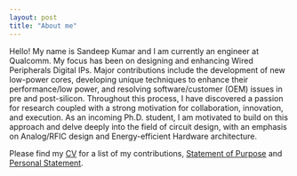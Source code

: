 ```yaml
---
layout: post
title: "About me"
---
```


Hello! My name is Sandeep Kumar and I am currently an engineer at Qualcomm. My focus has been on designing and enhancing Wired Peripherals Digital IPs. Major contributions include the development of new low-power cores, developing unique techniques to enhance their performance/low power, and resolving software/customer (OEM) issues in pre and post-silicon. Throughout this process, I have discovered a passion for research coupled with a strong motivation for collaboration, innovation, and execution. As an incoming Ph.D. student, I am motivated to build on this approach and delve deeply into the field of circuit design, with an emphasis on Analog/RFIC design and Energy-efficient Hardware architecture.  

Please find my [CV](https://sandeep-kumaar.github.io/main/cv/) for a list of my contributions, [Statement of Purpose](https://sandeep-kumaar.github.io/main/sop/) and [Personal Statement](https://sandeep-kumaar.github.io/main/ps/).

